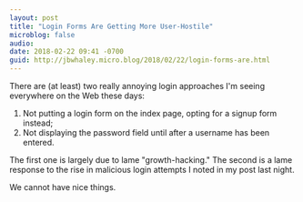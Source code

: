 ```yaml
---
layout: post
title: "Login Forms Are Getting More User-Hostile"
microblog: false
audio: 
date: 2018-02-22 09:41 -0700
guid: http://jbwhaley.micro.blog/2018/02/22/login-forms-are.html
---
```

There are (at least) two really annoying login approaches I'm seeing everywhere on the Web these days:

1. Not putting a login form on the index page, opting for a signup form instead;
2. Not displaying the password field until after a username has been entered.

The first one is largely due to lame "growth-hacking." The second is a lame response to the rise in malicious login attempts I noted in my post last night.

We cannot have nice things.
